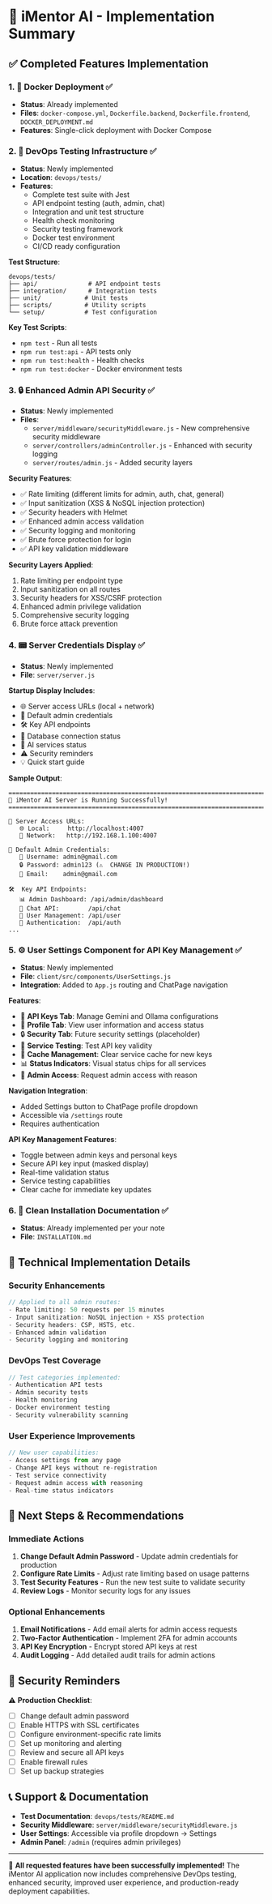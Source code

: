 # 🚀 iMentor AI - Implementation Summary

## ✅ Completed Features Implementation

### 1. 🐳 Docker Deployment ✅
- **Status**: Already implemented
- **Files**: `docker-compose.yml`, `Dockerfile.backend`, `Dockerfile.frontend`, `DOCKER_DEPLOYMENT.md`
- **Features**: Single-click deployment with Docker Compose

### 2. 🧪 DevOps Testing Infrastructure ✅
- **Status**: Newly implemented
- **Location**: `devops/tests/`
- **Features**:
  - Complete test suite with Jest
  - API endpoint testing (auth, admin, chat)
  - Integration and unit test structure
  - Health check monitoring
  - Security testing framework
  - Docker test environment
  - CI/CD ready configuration

**Test Structure**:
```
devops/tests/
├── api/              # API endpoint tests
├── integration/      # Integration tests  
├── unit/            # Unit tests
├── scripts/         # Utility scripts
└── setup/           # Test configuration
```

**Key Test Scripts**:
- `npm test` - Run all tests
- `npm run test:api` - API tests only
- `npm run test:health` - Health checks
- `npm run test:docker` - Docker environment tests

### 3. 🔒 Enhanced Admin API Security ✅
- **Status**: Newly implemented
- **Files**: 
  - `server/middleware/securityMiddleware.js` - New comprehensive security middleware
  - `server/controllers/adminController.js` - Enhanced with security logging
  - `server/routes/admin.js` - Added security layers

**Security Features**:
- ✅ Rate limiting (different limits for admin, auth, chat, general)
- ✅ Input sanitization (XSS & NoSQL injection protection)
- ✅ Security headers with Helmet
- ✅ Enhanced admin access validation
- ✅ Security logging and monitoring
- ✅ Brute force protection for login
- ✅ API key validation middleware

**Security Layers Applied**:
1. Rate limiting per endpoint type
2. Input sanitization on all routes
3. Security headers for XSS/CSRF protection
4. Enhanced admin privilege validation
5. Comprehensive security logging
6. Brute force attack prevention

### 4. 📟 Server Credentials Display ✅
- **Status**: Newly implemented
- **File**: `server/server.js`

**Startup Display Includes**:
- 🌐 Server access URLs (local + network)
- 🔑 Default admin credentials
- 🛠️ Key API endpoints
- 💾 Database connection status
- 🤖 AI services status
- ⚠️ Security reminders
- 💡 Quick start guide

**Sample Output**:
```
================================================================================
🚀 iMentor AI Server is Running Successfully!
================================================================================

📍 Server Access URLs:
   🌐 Local:     http://localhost:4007
   🔗 Network:   http://192.168.1.100:4007

🔑 Default Admin Credentials:
   👤 Username: admin@gmail.com
   🔒 Password: admin123 (⚠️  CHANGE IN PRODUCTION!)
   📧 Email:    admin@gmail.com

🛠️  Key API Endpoints:
   📊 Admin Dashboard: /api/admin/dashboard
   💬 Chat API:        /api/chat
   👥 User Management: /api/user
   🔐 Authentication:  /api/auth
...
```

### 5. ⚙️ User Settings Component for API Key Management ✅
- **Status**: Newly implemented
- **File**: `client/src/components/UserSettings.js`
- **Integration**: Added to `App.js` routing and ChatPage navigation

**Features**:
- 🔑 **API Keys Tab**: Manage Gemini and Ollama configurations
- 👤 **Profile Tab**: View user information and access status
- 🔒 **Security Tab**: Future security settings (placeholder)
- 🧪 **Service Testing**: Test API key validity
- 🔄 **Cache Management**: Clear service cache for new keys
- 📊 **Status Indicators**: Visual status chips for all services
- 🚨 **Admin Access**: Request admin access with reason

**Navigation Integration**:
- Added Settings button to ChatPage profile dropdown
- Accessible via `/settings` route
- Requires authentication

**API Key Management Features**:
- Toggle between admin keys and personal keys
- Secure API key input (masked display)
- Real-time validation status
- Service testing capabilities
- Clear cache for immediate key updates

### 6. 📖 Clean Installation Documentation ✅
- **Status**: Already implemented per your note
- **File**: `INSTALLATION.md`

## 🔧 Technical Implementation Details

### Security Enhancements
```javascript
// Applied to all admin routes:
- Rate limiting: 50 requests per 15 minutes
- Input sanitization: NoSQL injection + XSS protection
- Security headers: CSP, HSTS, etc.
- Enhanced admin validation
- Security logging and monitoring
```

### DevOps Test Coverage
```javascript
// Test categories implemented:
- Authentication API tests
- Admin security tests  
- Health monitoring
- Docker environment testing
- Security vulnerability scanning
```

### User Experience Improvements
```javascript
// New user capabilities:
- Access settings from any page
- Change API keys without re-registration
- Test service connectivity
- Request admin access with reasoning
- Real-time status indicators
```

## 🎯 Next Steps & Recommendations

### Immediate Actions
1. **Change Default Admin Password** - Update admin credentials for production
2. **Configure Rate Limits** - Adjust rate limiting based on usage patterns
3. **Test Security Features** - Run the new test suite to validate security
4. **Review Logs** - Monitor security logs for any issues

### Optional Enhancements
1. **Email Notifications** - Add email alerts for admin access requests
2. **Two-Factor Authentication** - Implement 2FA for admin accounts
3. **API Key Encryption** - Encrypt stored API keys at rest
4. **Audit Logging** - Add detailed audit trails for admin actions

## 🚨 Security Reminders

⚠️ **Production Checklist**:
- [ ] Change default admin password
- [ ] Enable HTTPS with SSL certificates
- [ ] Configure environment-specific rate limits
- [ ] Set up monitoring and alerting
- [ ] Review and secure all API keys
- [ ] Enable firewall rules
- [ ] Set up backup strategies

## 📞 Support & Documentation

- **Test Documentation**: `devops/tests/README.md`
- **Security Middleware**: `server/middleware/securityMiddleware.js`
- **User Settings**: Accessible via profile dropdown → Settings
- **Admin Panel**: `/admin` (requires admin privileges)

---

🎉 **All requested features have been successfully implemented!** The iMentor AI application now includes comprehensive DevOps testing, enhanced security, improved user experience, and production-ready deployment capabilities.
